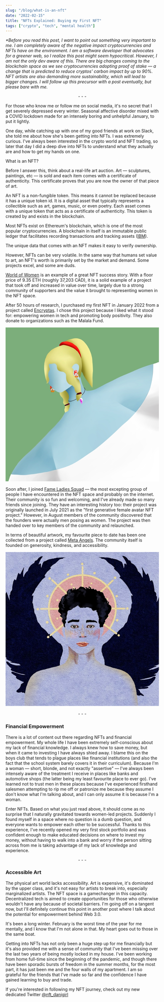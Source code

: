 ```yaml
---
slug: "/blog/what-is-an-nft"
date: "2022-02-15"
title: "NFTs Explained: Buying my First NFT"
tags: ["crypto", "tech", "mental health"]
---
```


<i>*Before you read this post, I want to point out something very important to me. I am completely aware of the negative impact cryptocurrencies and NFTs have on the environment. I am a software developer that advocates for a greener web, so I realize this post might seem hypocritical. However, I am not the only dev aware of this. There are big changes coming to the blockchain space as we see cryptocurrencies adopting proof of stake — a change that is predicted to reduce cryptos' carbon impact by up to 90%. NFT artists are also demanding more sustainability, which will lead to bigger changes. I will follow up this precursor with a post eventually, but please bare with me.</i>

<div style="text-align: center">- - -</div>

For those who know me or follow me on social media, it's no secret that I get severely depressed every winter. Seasonal affective disorder mixed with a COVID lockdown made for an intensely boring and unhelpful January, to put it lightly. 

One day, while catching up with one of my good friends at work on Slack, she told me about how she's been getting into NFTs. I was extremely curious. I've always been interested in the crypto world and NFT trading, so later that day I did a deep dive into NFTs to understand what they actually are and how to get my hands on one. 

What is an NFT? 

Before I answer this, think about a real-life art auction. Art — sculptures, paintings, etc — is sold and each item comes with a certificate of authenticity. This certificate proves that you are now the owner of that piece of art. 

An NFT is a non-fungible token. This means it cannot be replaced because it has a unique token id. It is a digital asset that typically represents a collectible such as art, games, music, or even poetry. Each asset comes with a unique token that acts as a certificate of authenticity. This token is created by and exists in the blockchain.

Most NFTs exist on Ethereum's blockchain, which is one of the most popular cryptocurrencies. A blockchain in itself is an immutable public ledger that facilitates recording transactions and tracking assets (<a href="https://www.ibm.com/topics/what-is-blockchain" target="_blank">IBM</a>). 

The unique data that comes with an NFT makes it easy to verify ownership. 

However, NFTs can be very volatile. In the same way that humans set value to art, an NFT's worth is primarily set by the market and demand. Some projects excel, and some are duds. 

<a href="https://opensea.io/collection/world-of-women-nft" target="_blank">World of Women</a> is an example of a great NFT success story. With a floor price of 9.35 ETH (roughly 37,203 CAD), it is a solid example of a project that took off and increased in value over time, largely due to a strong community of supporters and the value it brought to representing women in the NFT space.

After 50 hours of research, I purchased my first NFT in January 2022 from a project called <a href="https://opensea.io/collection/encryptas-1" target="_blank">Encryptas</a>. I chose this project because I liked what it stood for: empowering women in tech and promoting body positivity. They also donate to organizations such as the Malala Fund. 

![Blue Encrypta NFT](./Optimized-Encryptas.png "My first ever NFT, Encryptas #3713")

Soon after, I joined <a href="https://www.fameladysquad.com/" target="_blank">Fame Ladies Squad</a> — the most excepting group of people I have encountered in the NFT space and probably on the internet. Their community is so fun and welcoming, and I've already made so many friends since joining. They have an interesting history too: their project was originally launched in July 2021 as the "first generative female avatar NFT project." However, in August members of the community discovered that the founders were actually men posing as women. The project was then handed over to key members of the community and relaunched. 

In terms of beautiful artwork, my favourite piece to date has been one collected from a project called <a href="https://www.metaangelsnft.com/" target="_blank">Meta Angels</a>. The community itself is founded on generosity, kindness, and accessibility. 

![Blue Meta Angel NFT](./meta_angels.png "My Meta Angel NFT #386")

<div style="text-align: center">- - -</div>
<h3>Financial Empowerment</h3>

There is a lot of content out there regarding NFTs and financial empowerment. My whole life I have been extremely self-conscious about my lack of financial knowledge. I always knew how to save money, but when it came to investing I have always shied away. I blame this on the boys club that tends to plague places like financial institutions (and also the fact that the school system barely covers it in their curriculum). Because I'm a woman — short, blonde, and not exactly "assertive" — I've always been intensely aware of the treatment I receive in places like banks and automotive shops (the latter being my least favourite place to ever go). I've learned not to trust men in these places because I've experienced firsthand salesmen attempting to rip me off or patronize me because they assume I don't know what I'm talking about, and I can only assume it is because I'm a woman. 

Enter NFTs. Based on what you just read above, it should come as no surprise that I naturally gravitated towards women-led projects. Suddenly I found myself in a space where no question is a dumb question, and everyone wants to empower each other to be successful. Thanks to this experience, I've recently opened my very first stock portfolio and was confident enough to make educated decisions on where to invest my money, without having to walk into a bank and worry if the person sitting across from me is taking advantage of my lack of knowledge and experience. 

<div style="text-align: center">- - -</div>

<h3>Accessible Art</h3>

The physical art world lacks accessibility. Art is expensive, it's dominated by the upper class, and it's not easy for artists to break into, especially marginalized artists. The NFT space is a gamechanger in this capacity. Decentralized tech is aimed to create opportunities for those who otherwise wouldn't have any because of societal barriers. I'm going off on a tangent now, but I'll definitely continue this point in another post where I talk about the potential for empowerment behind Web 3.0.

It's been a long winter. February is the worst time of the year for me mentally, and I know that I'm not alone in that. My heart goes out to those in the same boat. 

Getting into NFTs has not only been a huge step up for me financially but it's also provided me with a sense of community that I've been missing over the last two years of being mostly locked in my house. I've been working from home full-time since the beginning of the pandemic, and though there have been sporadic bursts of freedom in the summer months, for the most part, it has just been me and the four walls of my apartment. I am so grateful for the friends that I've made so far and the confidence I have gained learning to buy and trade. 

If you're interested in following my NFT journey, check out my new dedicated Twitter <a href="https://twitter.com/nft_danigirl" target="_blank">@nft_danigirl</a>
